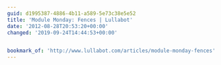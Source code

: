 ```yaml
---
guid: d1995387-4886-4b11-a589-5e73c38e5e52
title: 'Module Monday: Fences | Lullabot'
date: '2012-08-28T20:53:20+00:00'
changed: '2019-09-24T14:44:53+00:00'


bookmark_of: 'http://www.lullabot.com/articles/module-monday-fences'
---
```




